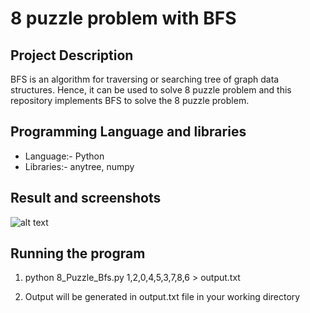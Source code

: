# 8 puzzle problem with BFS

## Project Description
BFS is an algorithm for traversing or searching tree of graph data structures. Hence, it can be used to solve 8 puzzle problem and this repository implements BFS to solve the 8 puzzle problem.

## Programming Language and libraries
* Language:- Python
* Libraries:- anytree, numpy

## Result and screenshots

![alt text](https://github.com/Scorpi35/8_Puzzle_Problem-TreeGeneration/blob/master/Screen%20Shot%202018-11-21%20at%205.45.09%20PM.png)

## Running the program

1. python 8_Puzzle_Bfs.py 1,2,0,4,5,3,7,8,6 > output.txt

2. Output will be generated in output.txt file in your working directory
